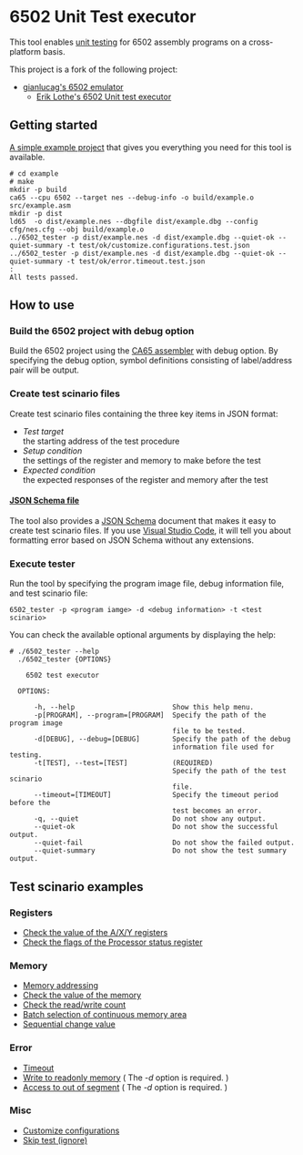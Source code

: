 # 6502 Unit Test executor
This tool enables [unit testing](https://en.wikipedia.org/wiki/Unit_testing) for 6502 assembly programs on a cross-platform basis.

This project is a fork of the following project:
- [gianlucag's 6502 emulator](https://github.com/gianlucag/mos6502)
  - [Erik Lothe's 6502 Unit test executor](https://github.com/89erik/6502_test_executor)

## Getting started
[A simple example project](https://github.com/AsaiYusuke/6502_test_executor/tree/master/example) that gives you everything you need for this tool is available.

```
# cd example
# make
mkdir -p build
ca65 --cpu 6502 --target nes --debug-info -o build/example.o src/example.asm
mkdir -p dist
ld65  -o dist/example.nes --dbgfile dist/example.dbg --config cfg/nes.cfg --obj build/example.o
../6502_tester -p dist/example.nes -d dist/example.dbg --quiet-ok --quiet-summary -t test/ok/customize.configurations.test.json
../6502_tester -p dist/example.nes -d dist/example.dbg --quiet-ok --quiet-summary -t test/ok/error.timeout.test.json
:
All tests passed.
```

## How to use

### Build the 6502 project with debug option
Build the 6502 project using the [CA65 assembler](https://cc65.github.io/doc/ca65.html) with debug option.
By specifying the debug option, symbol definitions consisting of label/address pair will be output.

### Create test scinario files
Create test scinario files containing the three key items in JSON format:

- *Test target*  
the starting address of the test procedure
- *Setup condition*  
the settings of the register and memory to make before the test
- *Expected condition*  
the expected responses of the register and memory after the test

#### [JSON Schema file](https://github.com/AsaiYusuke/6502_test_executor/blob/master/schema/testcase.schema.json)
The tool also provides a [JSON Schema](https://json-schema.org/) document that makes it easy to create test scinario files.
If you use [Visual Studio Code](https://code.visualstudio.com/), it will tell you about formatting error based on JSON Schema without any extensions.

### Execute tester
Run the tool by specifying the program image file, debug information file, and test scinario file:

```
6502_tester -p <program iamge> -d <debug information> -t <test scinario>
```

You can check the available optional arguments by displaying the help:

```
# ./6502_tester --help
  ./6502_tester {OPTIONS}

    6502 test executor

  OPTIONS:

      -h, --help                        Show this help menu.
      -p[PROGRAM], --program=[PROGRAM]  Specify the path of the program image
                                        file to be tested.
      -d[DEBUG], --debug=[DEBUG]        Specify the path of the debug
                                        information file used for testing.
      -t[TEST], --test=[TEST]           (REQUIRED)
                                        Specify the path of the test scinario
                                        file.
      --timeout=[TIMEOUT]               Specify the timeout period before the
                                        test becomes an error.
      -q, --quiet                       Do not show any output.
      --quiet-ok                        Do not show the successful output.
      --quiet-fail                      Do not show the failed output.
      --quiet-summary                   Do not show the test summary output.

```

## Test scinario examples

### Registers
- [Check the value of the A/X/Y registers](https://github.com/AsaiYusuke/6502_test_executor/blob/master/example/test/ok/register.axy.value.test.json)
- [Check the flags of the Processor status register](https://github.com/AsaiYusuke/6502_test_executor/blob/master/example/test/ok/register.status.flag.test.json)

### Memory
- [Memory addressing](https://github.com/AsaiYusuke/6502_test_executor/blob/master/example/test/ok/memory.addressing.test.json)
- [Check the value of the memory](https://github.com/AsaiYusuke/6502_test_executor/blob/master/example/test/ok/memory.value.check.test.json)
- [Check the read/write count](https://github.com/AsaiYusuke/6502_test_executor/blob/master/example/test/ok/memory.count.check.test.json)
- [Batch selection of continuous memory area](https://github.com/AsaiYusuke/6502_test_executor/blob/master/example/test/ok/memory.contiguous.memory.area.test.json)
- [Sequential change value](https://github.com/AsaiYusuke/6502_test_executor/blob/master/example/test/ok/memory.sequential.change.value.test.json)

### Error
- [Timeout](https://github.com/AsaiYusuke/6502_test_executor/blob/master/example/test/ok/error.timeout.test.json)
- [Write to readonly memory](https://github.com/AsaiYusuke/6502_test_executor/blob/master/example/test/fail/error.readonly.test.json) ( The *-d* option is required. )
- [Access to out of segment](https://github.com/AsaiYusuke/6502_test_executor/blob/master/example/test/fail/error.out_of_segment.test.json) ( The *-d* option is required. )

### Misc
- [Customize configurations](https://github.com/AsaiYusuke/6502_test_executor/blob/master/example/test/ok/customize.configurations.test.json)
- [Skip test (ignore)](https://github.com/AsaiYusuke/6502_test_executor/blob/master/example/test/ok/skip.test.json)
